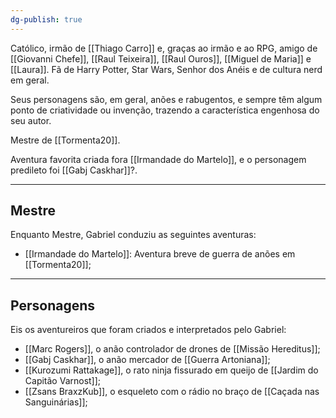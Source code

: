 ```yaml
---
dg-publish: true
---
```

Católico, irmão de [[Thiago Carro]] e, graças ao irmão e ao RPG, amigo de [[Giovanni Chefe]], [[Raul Teixeira]], [[Raul Ouros]], [[Miguel de Maria]] e [[Laura]].
Fã de Harry Potter, Star Wars, Senhor dos Anéis e de cultura nerd em geral.

Seus personagens são, em geral, anões e rabugentos, e sempre têm algum ponto de criatividade ou invenção, trazendo a característica engenhosa do seu autor.

Mestre de [[Tormenta20]].

Aventura favorita criada fora [[Irmandade do Martelo]], e o personagem predileto foi [[Gabj Caskhar]]?.

---
## Mestre
Enquanto Mestre, Gabriel conduziu as seguintes aventuras:
- [[Irmandade do Martelo]]: Aventura breve de guerra de anões em [[Tormenta20]];

---
## Personagens
Eis os aventureiros que foram criados e interpretados pelo Gabriel:
- [[Marc Rogers]], o anão controlador de drones de [[Missão Hereditus]];
- [[Gabj Caskhar]], o anão mercador de [[Guerra Artoniana]];
- [[Kurozumi Rattakage]], o rato ninja fissurado em queijo de [[Jardim do Capitão Varnost]];
- [[Zsans BraxzKub]], o esqueleto com o rádio no braço de [[Caçada nas Sanguinárias]];